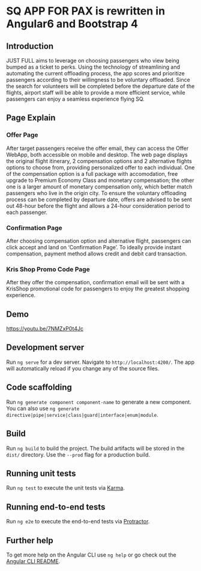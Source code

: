 # SQ APP FOR PAX is rewritten in Angular6 and Bootstrap 4

## Introduction

JUST FULL aims to leverage on choosing passengers who view being bumped as a ticket to perks. Using the technology of streamlining and automating the current offloading process, the app scores and prioritize passengers according to their willingness to be voluntary offloaded. Since the search for volunteers will be completed before the departure date of the flights, airport staff will be able to provide a more efficient service, while passengers can enjoy a seamless experience flying SQ.

## Page Explain

### Offer Page

After target passengers receive the offer email, they can access the Offer WebApp, both accessible on mobile and desktop. The web page displays the original flight itinerary, 2 compensation options and 2 alternative flights options to choose from, providing personalized offer to each individual. One of the compensation option is a full package with accomodation, free upgrade to Premium Economy Class and monetary compensation; the other one is a larger amount of monetary compensation only, which better match passengers who live in the origin city. To ensure the voluntary offloading process can be completed by departure date, offers are advised to be sent out 48-hour before the flight and allows a 24-hour consideration period to each passenger. 

### Confirmation Page

After choosing compensation option and alternative flight, passengers can click accept and land on ‘Confirmation Page’. To ideally provide instant compensation, payment method allows credit and debit card transaction. 

### Kris Shop Promo Code Page
After they offer the compensation, confirmation email will be sent with a KrisShop promotional code for passengers to enjoy the greatest shopping experience.

## Demo
https://youtu.be/7NMZxP0t4Jc
## Development server

Run `ng serve` for a dev server. Navigate to `http://localhost:4200/`. The app will automatically reload if you change any of the source files.

## Code scaffolding

Run `ng generate component component-name` to generate a new component. You can also use `ng generate directive|pipe|service|class|guard|interface|enum|module`.

## Build

Run `ng build` to build the project. The build artifacts will be stored in the `dist/` directory. Use the `--prod` flag for a production build.

## Running unit tests

Run `ng test` to execute the unit tests via [Karma](https://karma-runner.github.io).

## Running end-to-end tests

Run `ng e2e` to execute the end-to-end tests via [Protractor](http://www.protractortest.org/).

## Further help

To get more help on the Angular CLI use `ng help` or go check out the [Angular CLI README](https://github.com/angular/angular-cli/blob/master/README.md).
